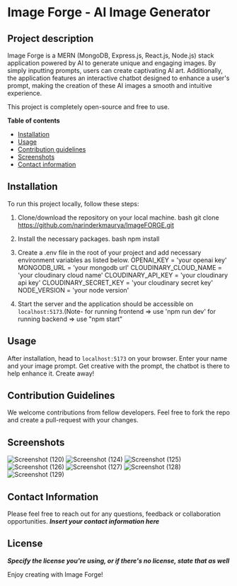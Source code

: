 # Image Forge - AI Image Generator 

## Project description
Image Forge is a MERN (MongoDB, Express.js, React.js, Node.js) stack application powered by AI to generate unique and engaging images. By simply inputting prompts, users can create captivating AI art. Additionally, the application features an interactive chatbot designed to enhance a user's prompt, making the creation of these AI images a smooth and intuitive experience.

This project is completely open-source and free to use.

**Table of contents**

- [Installation](#installation)
- [Usage](#usage)
- [Contribution guidelines](#contribution-guidelines)
- [Screenshots](#screenshots)
- [Contact information](#contact-information)

## Installation

To run this project locally, follow these steps:

1. Clone/download the repository on your local machine.
   bash git clone https://github.com/narinderkmaurya/ImageFORGE.git

2. Install the necessary packages.
   bash npm install

3. Create a .env file in the root of your project and add necessary environment variables as listed below.
    OPENAI_KEY = 'your openai key' MONGODB_URL = 'your mongodb url' CLOUDINARY_CLOUD_NAME = 'your cloudinary cloud name' CLOUDINARY_API_KEY = 'your cloudinary api key' CLOUDINARY_SECRET_KEY = 'your cloudinary secret key' NODE_VERSION = 'your node version'
  
4. Start the server and the application should be accessible on `localhost:5173`.(Note- for running frontend => use 'npm run dev' for running backend => use "npm start"
 
## Usage

After installation, head to `localhost:5173` on your browser. Enter your name and your image prompt. Get creative with the prompt, the chatbot is there to help enhance it. Create away!

## Contribution Guidelines

We welcome contributions from fellow developers. Feel free to fork the repo and create a pull-request with your changes.

## Screenshots

![Screenshot (120)](https://github.com/narinderkmaurya/ImageFORGE/assets/96182171/bab54aac-f39f-47f5-9b13-7c8a62828251)
![Screenshot (124)](https://github.com/narinderkmaurya/ImageFORGE/assets/96182171/f7f091f3-9621-4e4a-9312-1629c943f5fb)
![Screenshot (125)](https://github.com/narinderkmaurya/ImageFORGE/assets/96182171/dc8fe671-48f3-4b90-a210-26551220adf0)
![Screenshot (126)](https://github.com/narinderkmaurya/ImageFORGE/assets/96182171/df504645-b88a-4ffe-b1c2-d7a6d5d254f6)
![Screenshot (127)](https://github.com/narinderkmaurya/ImageFORGE/assets/96182171/f9e046b9-63bc-439b-ad29-6a9020adb8d1)
![Screenshot (128)](https://github.com/narinderkmaurya/ImageFORGE/assets/96182171/3fae6527-f7f7-446a-ae11-444e747aab5e)
![Screenshot (129)](https://github.com/narinderkmaurya/ImageFORGE/assets/96182171/b9f723ab-5c4a-423c-831d-7906df77812c)



## Contact Information

Please feel free to reach out for any questions, feedback or collaboration opportunities. **_Insert your contact information here_**

## License
**_Specify the license you're using, or if there's no license, state that as well_**

Enjoy creating with Image Forge!



